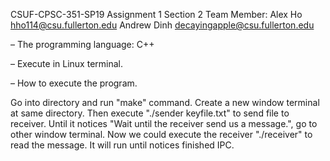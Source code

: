 CSUF-CPSC-351-SP19
Assignment 1
Section 2
 Team Member:
 Alex Ho hho114@csu.fullerton.edu
 Andrew Dinh decayingapple@csu.fullerton.edu


– The programming language: C++

– Execute in Linux terminal.

– How to execute the program.

  Go into directory and run "make" command.
  Create a new window terminal at same directory.
  Then execute "./sender keyfile.txt" to send file to receiver.
  Until it notices "Wait until the receiver send us a message.", go to other window terminal.
  Now we could execute the receiver "./receiver" to read the message.
  It will run until notices finished IPC.
